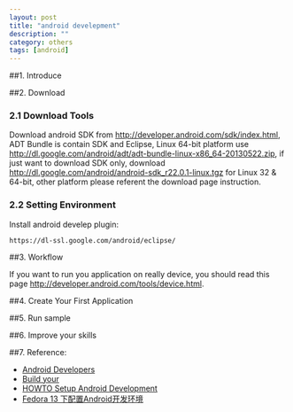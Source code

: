 ```yaml
---
layout: post
title: "android develepment"
description: ""
category: others
tags: [android]
---
```


##1. Introduce

##2. Download

### 2.1 Download Tools

Download android SDK from <http://developer.android.com/sdk/index.html>, ADT 
Bundle is contain SDK and Eclipse, Linux 64-bit platform use 
<http://dl.google.com/android/adt/adt-bundle-linux-x86_64-20130522.zip>, if just 
want to download SDK only, download <http://dl.google.com/android/android-sdk_r22.0.1-linux.tgz> 
for Linux 32 & 64-bit, other platform please referent the download page instruction. 


### 2.2 Setting Environment

Install android develep plugin:  

	https://dl-ssl.google.com/android/eclipse/


##3. Workflow

If you want to run you application on really device, you should read this page 
<http://developer.android.com/tools/device.html>.

##4. Create Your First Application

##5. Run sample

##6. Improve your skills

##7. Reference:  
+ [Android Developers](http://developer.android.com/index.html)
+ [Build your](http://developer.android.com/training/basics/firstapp/index.html)
+ [HOWTO Setup Android Development](http://fedoraproject.org/wiki/HOWTO_Setup_Android_Development)
+ [Fedora 13 下配置Android开发环境](http://www.isspy.com/fedora-13-下配置android开发环境/)
